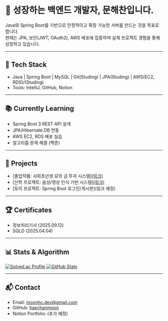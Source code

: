 # 👋 성장하는 백엔드 개발자, 문해찬입니다.

Java와 Spring Boot를 기반으로 안정적이고 확장 가능한 서버를 만드는 것을 목표로 합니다.  
현재는 JPA, 보안(JWT, OAuth2), AWS 배포에 집중하며 실제 프로젝트 경험을 통해 성장하고 있습니다.

---

## 🔧 Tech Stack
- Java | Spring Boot | MySQL | Git(Studing) | JPA(Studing) | AWS(EC2, RDS)/(Studing) 
- Tools: IntelliJ, GitHub, Notion

---

## 📚 Currently Learning
- Spring Boot 3 REST API 설계
- JPA/Hibernate DB 연동
- AWS EC2, RDS 배포 실습
- 알고리즘 문제 해결 (백준)

---

## 📂 Projects
- [졸업작품: 사회초년생 모의 금 투자 시스템][(링크)](https://github.com/Gold-Investment-Sim)
- [산학 프로젝트: 음성/영상 인식 기반 시스템][(링크)](https://github.com/Digital-Signage-Voice)
- [토이 프로젝트: Spring Boot 로그인/게시판](링크 예정)

---

## 🏆 Certificates
- 정보처리기사 (2025.09.12)
- SQLD (2025.04.04)


---

## 📊 Stats & Algorithm
[![Solved.ac Profile](http://mazassumnida.wtf/api/v2/generate_badge?boj=ansgocks1216)](https://solved.ac/ansgocks1216/)
[![GitHub Stats](https://github-readme-stats.vercel.app/api?username=haechanmoon&show_icons=true&theme=radical)](https://github.com/anuraghazra/github-readme-stats)

---

## 📬 Contact
- Email: moonhc.dev@gmail.com
- GitHub: [haechanmoon](https://github.com/haechanmoon)
- Notion Portfolio: (추가 예정)
